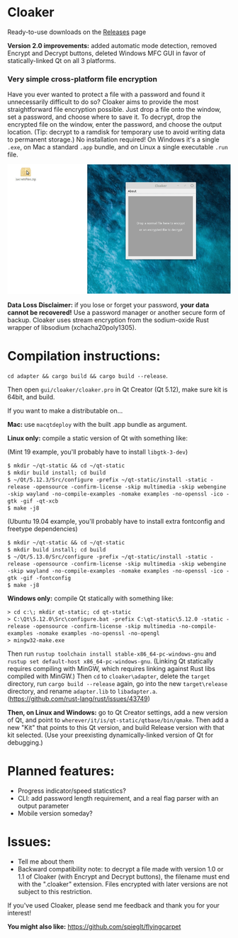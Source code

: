 # Cloaker

Ready-to-use downloads on the [Releases](https://github.com/spieglt/Cloaker/releases) page

**Version 2.0 improvements:** added automatic mode detection, removed Encrypt and Decrypt buttons, deleted Windows MFC GUI in favor of statically-linked Qt on all 3 platforms.

### Very simple cross-platform file encryption

Have you ever wanted to protect a file with a password and found it unnecessarily difficult to do so? Cloaker aims to provide the most straightforward file encryption possible. Just drop a file onto the window, set a password, and choose where to save it. To decrypt, drop the encrypted file on the window, enter the password, and choose the output location. (Tip: decrypt to a ramdisk for temporary use to avoid writing data to permanent storage.) No installation required! On Windows it's a single `.exe`, on Mac a standard `.app` bundle, and on Linux a single executable `.run` file.

![Demo](demo.gif)

**Data Loss Disclaimer:** if you lose or forget your password, **your data cannot be recovered!** Use a password manager or another secure form of backup. Cloaker uses stream encryption from the sodium-oxide Rust wrapper of libsodium (xchacha20poly1305).

# Compilation instructions:
`cd adapter && cargo build && cargo build --release`. 

Then open `gui/cloaker/cloaker.pro` in Qt Creator (Qt 5.12), make sure kit is 64bit, and build.

If you want to make a distributable on... 

**Mac:** use `macqtdeploy` with the built .app bundle as argument. 

**Linux only:** compile a static version of Qt with something like:

(Mint 19 example, you'll probably have to install `libgtk-3-dev`)
```
$ mkdir ~/qt-static && cd ~/qt-static
$ mkdir build install; cd build
$ ~/Qt/5.12.3/Src/configure -prefix ~/qt-static/install -static -release -opensource -confirm-license -skip multimedia -skip webengine -skip wayland -no-compile-examples -nomake examples -no-openssl -ico -gtk -gif -qt-xcb
$ make -j8
```

(Ubuntu 19.04 example, you'll probably have to install extra fontconfig and freetype dependencies)
```
$ mkdir ~/qt-static && cd ~/qt-static
$ mkdir build install; cd build
$ ~/Qt/5.13.0/Src/configure -prefix ~/qt-static/install -static -release -opensource -confirm-license -skip multimedia -skip webengine -skip wayland -no-compile-examples -nomake examples -no-openssl -ico -gtk -gif -fontconfig
$ make -j8
```

**Windows only:** compile Qt statically with something like:
```
> cd c:\; mkdir qt-static; cd qt-static
> C:\Qt\5.12.0\Src\configure.bat -prefix C:\qt-static\5.12.0 -static -release -opensource -confirm-license -skip multimedia -no-compile-examples -nomake examples -no-openssl -no-opengl
> mingw32-make.exe
```

Then run `rustup toolchain install stable-x86_64-pc-windows-gnu` and `rustup set default-host x86_64-pc-windows-gnu`. (Linking Qt statically requires compiling with MinGW, which requires linking against Rust libs compiled with MinGW.) Then `cd` to `cloaker\adapter`, delete the `target` directory, run `cargo build --release` again, go into the new `target\release` directory, and rename `adapter.lib` to `libadapter.a`. (https://github.com/rust-lang/rust/issues/43749)

**Then, on Linux and Windows:** go to Qt Creator settings, add a new version of Qt, and point to `wherever/it/is/qt-static/qtbase/bin/qmake`. Then add a new "Kit" that points to this Qt version, and build Release version with that kit selected. (Use your preexisting dynamically-linked version of Qt for debugging.)

# Planned features:
- Progress indicator/speed staticstics?
- CLI: add password length requirement, and a real flag parser with an output parameter
- Mobile version someday?

# Issues:
- Tell me about them
- Backward compatibility note: to decrypt a file made with version 1.0 or 1.1 of Cloaker (with Encrypt and Decrypt buttons), the filename must end with the ".cloaker" extension. Files encrypted with later versions are not subject to this restriction.

If you've used Cloaker, please send me feedback and thank you for your interest!

**You might also like:** https://github.com/spieglt/flyingcarpet


